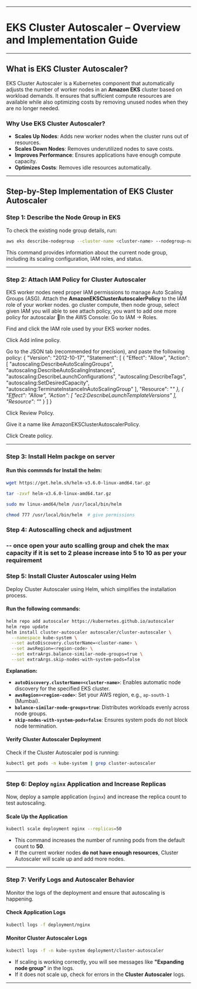 
---
# **EKS Cluster Autoscaler – Overview and Implementation Guide**
---

## **What is EKS Cluster Autoscaler?**  
EKS Cluster Autoscaler is a Kubernetes component that automatically adjusts the number of worker nodes in an **Amazon EKS** cluster based on workload demands. It ensures that sufficient compute resources are available while also optimizing costs by removing unused nodes when they are no longer needed.

### **Why Use EKS Cluster Autoscaler?**
- **Scales Up Nodes**: Adds new worker nodes when the cluster runs out of resources.
- **Scales Down Nodes**: Removes underutilized nodes to save costs.
- **Improves Performance**: Ensures applications have enough compute capacity.
- **Optimizes Costs**: Removes idle resources automatically.

---

## **Step-by-Step Implementation of EKS Cluster Autoscaler**

### **Step 1: Describe the Node Group in EKS**
To check the existing node group details, run:
```sh
aws eks describe-nodegroup --cluster-name <cluster-name> --nodegroup-name <node-group-name>
```
This command provides information about the current node group, including its scaling configuration, IAM roles, and status.

---

### **Step 2: Attach IAM Policy for Cluster Autoscaler**  
EKS worker nodes need proper IAM permissions to manage Auto Scaling Groups (ASG). Attach the **AmazonEKSClusterAutoscalerPolicy** to the IAM role of your worker nodes.
go cluster compute, then node group, select given IAM you will able to see attach policy, you want to add one more policy for autoscalar
📍In the AWS Console:
Go to IAM → Roles.

Find and click the IAM role used by your EKS worker nodes.

Click Add inline policy.

Go to the JSON tab (recommended for precision), and paste the following policy:
{
    "Version": "2012-10-17",
    "Statement": [
        {
            "Effect": "Allow",
            "Action": [
                "autoscaling:DescribeAutoScalingGroups",
                "autoscaling:DescribeAutoScalingInstances",
                "autoscaling:DescribeLaunchConfigurations",
                "autoscaling:DescribeTags",
                "autoscaling:SetDesiredCapacity",
                "autoscaling:TerminateInstanceInAutoScalingGroup"
            ],
            "Resource": "*"
        },
        {
            "Effect": "Allow",
            "Action": [
                "ec2:DescribeLaunchTemplateVersions"
            ],
            "Resource": "*"
        }
    ]
}



Click Review Policy.

Give it a name like AmazonEKSClusterAutoscalerPolicy.

Click Create policy.



---
### **Step 3: Install Helm packge on server**  
#### **Run this commnds for Install the helm:**
```sh
wget https://get.helm.sh/helm-v3.6.0-linux-amd64.tar.gz

tar -zxvf helm-v3.6.0-linux-amd64.tar.gz

sudo mv linux-amd64/helm /usr/local/bin/helm

chmod 777 /usr/local/bin/helm  # give permissions

```
### **Step 4: Autoscalling check and adjustment**  

### -- once open your auto scalling group and chek the max capacity if it is set to 2 please increase into 5 to 10 as per your requirement

### **Step 5: Install Cluster Autoscaler using Helm**  
Deploy Cluster Autoscaler using Helm, which simplifies the installation process.

#### **Run the following commands:**
```sh
helm repo add autoscaler https://kubernetes.github.io/autoscaler
helm repo update
helm install cluster-autoscaler autoscaler/cluster-autoscaler \
  --namespace kube-system \
  --set autoDiscovery.clusterName=<cluster-name> \
  --set awsRegion=<region-code> \
  --set extraArgs.balance-similar-node-groups=true \
  --set extraArgs.skip-nodes-with-system-pods=false
```

**Explanation:**
- **`autoDiscovery.clusterName=<cluster-name>`**: Enables automatic node discovery for the specified EKS cluster.
- **`awsRegion=<region-code>`**: Set your AWS region, e.g., `ap-south-1` (Mumbai).
- **`balance-similar-node-groups=true`**: Distributes workloads evenly across node groups.
- **`skip-nodes-with-system-pods=false`**: Ensures system pods do not block node termination.


#### **Verify Cluster Autoscaler Deployment**
Check if the Cluster Autoscaler pod is running:
```sh
kubectl get pods -n kube-system | grep cluster-autoscaler
```

---

### **Step 6: Deploy `nginx` Application and Increase Replicas**
Now, deploy a sample application (`nginx`) and increase the replica count to test autoscaling.

#### **Scale Up the Application**
```sh
kubectl scale deployment nginx --replicas=50
```
- This command increases the number of running pods from the default count to **50**.
- If the current worker nodes **do not have enough resources**, Cluster Autoscaler will scale up and add more nodes.

---

### **Step 7: Verify Logs and Autoscaler Behavior**
Monitor the logs of the deployment and ensure that autoscaling is happening.

#### **Check Application Logs**
```sh
kubectl logs -f deployment/nginx
```

#### **Monitor Cluster Autoscaler Logs**
```sh
kubectl logs -f -n kube-system deployment/cluster-autoscaler
```
- If scaling is working correctly, you will see messages like **"Expanding node group"** in the logs.
- If it does not scale up, check for errors in the **Cluster Autoscaler** logs.

---

